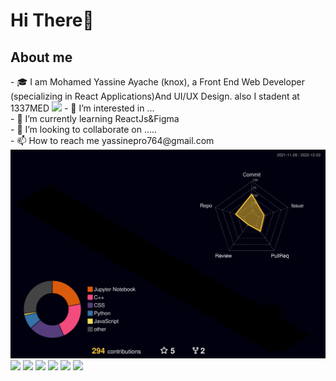 <h1>Hi There👋</h1>
<h2>About me</h2>
- 🎓 I am Mohamed Yassine Ayache (knox), a Front End Web Developer (specializing in React Applications)And UI/UX Design. also I stadent at 1337MED <img src="https://user-images.githubusercontent.com/80540449/204174731-33bc9c60-a8e3-4d51-925a-878cf5695149.svg" width="50px"/>
- 👀 I’m interested in ... <br>
- 🌱 I’m currently learning ReactJs&Figma <br>
- 💞️ I’m looking to collaborate on ..... <br>
- 📫 How to reach me yassinepro764@gmail.com <br>


<img src="https://raw.githubusercontent.com/denvitko/denvitko/main/profile-3d-contrib/profile-night-rainbow.svg" />

<img src="https://user-images.githubusercontent.com/80540449/204174935-8b6f212b-18bc-4bcf-b17e-7130e2404e38.svg"  width="50px" />


<img src="https://user-images.githubusercontent.com/80540449/205087056-83beaa81-64ca-42b2-942d-079717ad1047.svg"  width="50px"/>

  <img src="https://user-images.githubusercontent.com/80540449/205087151-600671f0-21af-4d14-af44-4631476732a3.svg"  width="50px"/>

  <img src="https://user-images.githubusercontent.com/80540449/205087158-5adb285a-bf8d-48e8-a40e-916fa52bbacc.svg"  width="50px" class="col-6" />

  <img src="https://user-images.githubusercontent.com/80540449/205087168-47dc7445-2dd5-492f-9845-5650a2ecfbf1.svg"  width="50px"/>
  
  <img src="https://user-images.githubusercontent.com/80540449/205087179-4ef2f856-aff0-4af5-a1bb-ac8331d857ba.svg"  width="50px"/>
